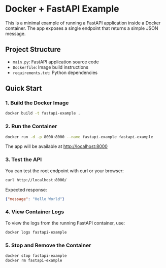 # Docker + FastAPI Example

This is a minimal example of running a FastAPI application inside a Docker container. The app exposes a single endpoint that returns a simple JSON message.

## Project Structure

- `main.py`: FastAPI application source code
- `Dockerfile`: Image build instructions
- `requirements.txt`: Python dependencies

## Quick Start

### 1. Build the Docker Image

```sh
docker build -t fastapi-example .
```

### 2. Run the Container

```sh
docker run -d -p 8000:8000 --name fastapi-example fastapi-example
```

The app will be available at [http://localhost:8000](http://localhost:8000)

### 3. Test the API

You can test the root endpoint with curl or your browser:

```sh
curl http://localhost:8000/
```

Expected response:

```json
{"message": "Hello World"}
```

### 4. View Container Logs

To view the logs from the running FastAPI container, use:

```sh
docker logs fastapi-example
```

### 5. Stop and Remove the Container

```sh
docker stop fastapi-example
docker rm fastapi-example
```

